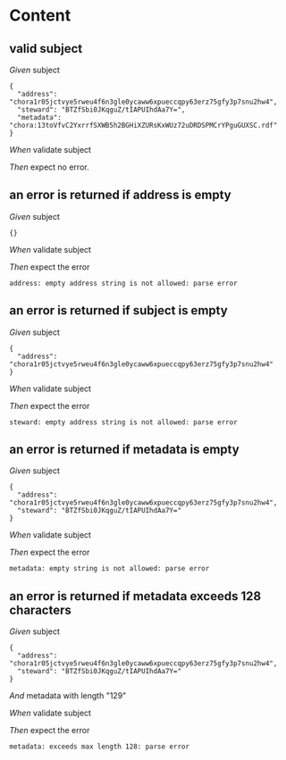# Content

## valid subject

_Given_ subject

```
{
  "address": "chora1r05jctvye5rweu4f6n3gle0ycaww6xpueccqpy63erz75gfy3p7snu2hw4",
  "steward": "BTZfSbi0JKqguZ/tIAPUIhdAa7Y=",
  "metadata": "chora:13toVfvC2YxrrfSXWB5h2BGHiXZURsKxWUz72uDRDSPMCrYPguGUXSC.rdf"
}
```

_When_ validate subject

_Then_ expect no error.

## an error is returned if address is empty

_Given_ subject

```
{}
```

_When_ validate subject

_Then_ expect the error

```
address: empty address string is not allowed: parse error
```

## an error is returned if subject is empty

_Given_ subject

```
{
  "address": "chora1r05jctvye5rweu4f6n3gle0ycaww6xpueccqpy63erz75gfy3p7snu2hw4"
}
```

_When_ validate subject

_Then_ expect the error

```
steward: empty address string is not allowed: parse error
```

## an error is returned if metadata is empty

_Given_ subject

```
{
  "address": "chora1r05jctvye5rweu4f6n3gle0ycaww6xpueccqpy63erz75gfy3p7snu2hw4",
  "steward": "BTZfSbi0JKqguZ/tIAPUIhdAa7Y="
}
```

_When_ validate subject

_Then_ expect the error

```
metadata: empty string is not allowed: parse error
```

## an error is returned if metadata exceeds 128 characters

_Given_ subject

```
{
  "address": "chora1r05jctvye5rweu4f6n3gle0ycaww6xpueccqpy63erz75gfy3p7snu2hw4",
  "steward": "BTZfSbi0JKqguZ/tIAPUIhdAa7Y="
}
```

_And_ metadata with length "129"

_When_ validate subject

_Then_ expect the error

```
metadata: exceeds max length 128: parse error
```
